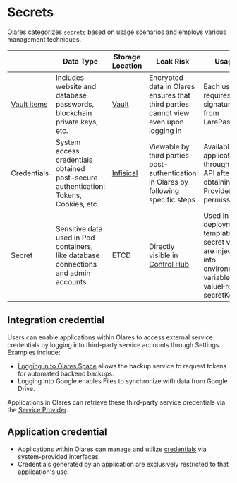 # Secrets


Olares categorizes `secrets` based on usage scenarios and employs various management techniques.

|                                        | Data Type                                                                            | Storage Location                  | Leak Risk                                                                            | Usage                                                                                                                  |
|----------------------------------------| ------------------------------------------------------------------------------------ |-----------------------------------|--------------------------------------------------------------------------------------| ---------------------------------------------------------------------------------------------------------------------- |
| [Vault items](../tasks/vault-items.md) | Includes website and database passwords, blockchain private keys, etc.               | [Vault](../tasks/vault.md)                         | Encrypted data in Olares ensures that third parties cannot view even upon logging in | Each use requires a signature from LarePass                                                                           |
| Credentials                            | System access credentials obtained post-secure authentication: Tokens, Cookies, etc. | [Infisical](https://infisical.com/) | Viewable by third parties post-authentication in Olares by following specific steps  | Available to applications through an API after obtaining Provider permissions                                          |
| Secret                                 | Sensitive data used in Pod containers, like database connections and admin accounts  | ETCD                              | Directly visible in [Control Hub](../tasks/navigate-control-hub#secrets)             | Used in Helm deployment templates; secret values are injected into environment variables via valueFrom -> secretKeyRef |

## Integration credential 

Users can enable applications within Olares to access external service credentials by logging into third-party service accounts through Settings. Examples include:

- [Logging in to Olares Space](../terminus-space/manage-accounts.md#log-in-to-olares-space) allows the backup service to request tokens for automated backend backups.
- Logging into Google enables Files to synchronize with data from Google Drive.

Applications in Olares can retrieve these third-party service credentials via the [Service Provider](../../developer/develop/advanced/provider.md).

## Application credential

- Applications within Olares can manage and utilize [credentials](../../developer/develop/advanced/secret.md) via system-provided interfaces.
- Credentials generated by an application are exclusively restricted to that application's use.
